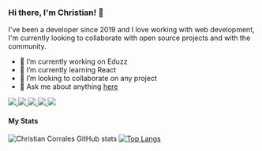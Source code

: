### Hi there, I'm Christian! 👋

I've been a developer since 2019 and I love working with web development, I'm currently looking to collaborate with open source projects and with the community.

- 🔭 I’m currently working on Eduzz
- 🌱 I’m currently learning React
- 👯 I’m looking to collaborate on any project
- 💬 Ask me about anything [here](https://github.com/ChrisCorrales/ChrisCorrales/issues)

<div class="container">
    <a href="https://codepen.io/ChrisCorrales">
        <img src="https://img.shields.io/badge/codepen-79ff97?style=for-the-badge&logo=codepen&logoColor=79ff97&labelColor=0d1117&textColor=red">
    </a>
    <a href="https://www.linkedin.com/in/corraleschristian/" target="_blank">
        <img src="https://img.shields.io/badge/linkedin-79ff97?style=for-the-badge&logo=linkedin&logoColor=79ff97&labelColor=0d1117&textColor=red">
    </a>
    <a href="https://www.instagram.com/chriscorrales29/" target="_blank">
        <img src="https://img.shields.io/badge/instagram-79ff97?style=for-the-badge&logo=instagram&logoColor=79ff97&labelColor=0d1117&textColor=red" >
    </a>
    <a href="https://medium.com/@chriscorrales" target="_blank">
        <img src="https://img.shields.io/badge/medium-79ff97?style=for-the-badge&logo=medium&logoColor=79ff97&labelColor=0d1117&textColor=red" >
    </a>
    <a href="https://hashnode.com/@ChrisCorrales" target="_blank">
        <img src="https://img.shields.io/badge/hashnode-79ff97?style=for-the-badge&logo=hashnode&logoColor=79ff97&labelColor=0d1117&textColor=red" >
    </a>
</div>

#### My Stats

![Christian Corrales GitHub stats](https://github-readme-stats.vercel.app/api?username=chriscorrales&show_icons=true&theme=dark&line_height=20v&hide_title=true&&bg_color=0d1117) [![Top Langs](https://github-readme-stats.vercel.app/api/top-langs/?username=chriscorrales&theme=dark&layout=compact&hide=htm&hide_title=true&bg_color=0d1117)](https://github.com/chriscorrales/github-readme-stats)

<!--
**ChrisCorrales/ChrisCorrales** is a ✨ _special_ ✨ repository because its `README.md` (this file) appears on your GitHub profile.

Here are some ideas to get you started:

- 🔭 I’m currently working on ...
- 🌱 I’m currently learning ...
- 👯 I’m looking to collaborate on ...
- 🤔 I’m looking for help with ...
- 💬 Ask me about ...
- 📫 How to reach me: ...
- 😄 Pronouns: ...
- ⚡ Fun fact: ...
  -->
